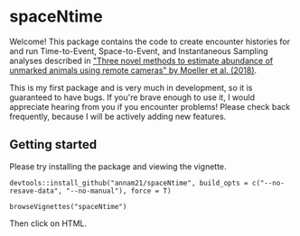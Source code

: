 # spaceNtime
Welcome! This package contains the code to create encounter histories for and run Time-to-Event, Space-to-Event, and Instantaneous Sampling analyses described in ["Three novel methods to estimate abundance of unmarked animals using remote cameras" by Moeller et al. (2018)](https://esajournals.onlinelibrary.wiley.com/doi/full/10.1002/ecs2.2331).

This is my first package and is very much in development, so it is guaranteed to have bugs. If you're brave enough to use it, I would appreciate hearing from you if you encounter problems! Please check back frequently, because I will be actively adding new features. 

## Getting started 
Please try installing the package and viewing the vignette.

`devtools::install_github("annam21/spaceNtime", build_opts = c("--no-resave-data", "--no-manual"), force = T)`

`browseVignettes("spaceNtime")`

Then click on HTML. 